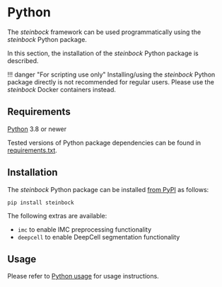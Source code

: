 # Python

The *steinbock* framework can be used programmatically using the *steinbock* Python package.

In this section, the installation of the *steinbock* Python package is described.

!!! danger "For scripting use only"
    Installing/using the *steinbock* Python package directly is not recommended for regular users. Please use the *steinbock* Docker containers instead.

## Requirements

[Python](https://www.python.org) 3.8 or newer

Tested versions of Python package dependencies can be found in [requirements.txt](https://github.com/BodenmillerGroup/steinbock/blob/main/requirements.txt).

## Installation

The *steinbock* Python package can be installed [from PyPI](https://pypi.org/project/steinbock) as follows:

    pip install steinbock

The following extras are available:

  - `imc` to enable IMC preprocessing functionality
  - `deepcell` to enable DeepCell segmentation functionality

## Usage

Please refer to [Python usage](python/intro.md) for usage instructions.
